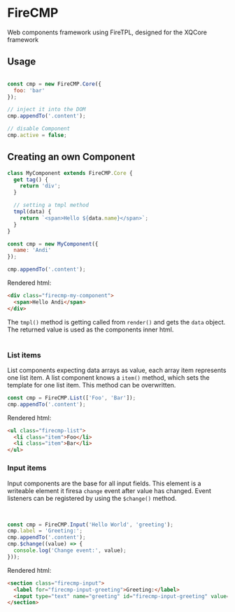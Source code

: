 FireCMP
======

Web components framework using FireTPL, designed for the XQCore framework

## Usage

```js

const cmp = new FireCMP.Core({
  foo: 'bar'
});

// inject it into the DOM
cmp.appendTo('.content');

// disable Component
cmp.active = false;
```

## Creating an own Component

```js
class MyComponent extends FireCMP.Core {
  get tag() {
    return 'div';
  }

  // setting a tmpl method
  tmpl(data) {
    return `<span>Hello ${data.name}</span>`;
  }
}

const cmp = new MyComponent({
  name: 'Andi'
});

cmp.appendTo('.content');
```

Rendered html:

```html
<div class="firecmp-my-component">
  <span>Hello Andi</span>
</div>
```

The `tmpl()` method is getting called from `render()` and gets the `data` object. The returned value is used as the components inner html.  
<br>

### List items

List components expecting data arrays as value, each array item represents one list item.
A list component knows a `item()` method, which sets the template for one list item. This method can be overwritten.
<br>

```js
const cmp = FireCMP.List(['Foo', 'Bar']);
cmp.appendTo('.content');
```
Rendered html:

```html
<ul class="firecmp-list">
  <li class="item">Foo</li>
  <li class="item">Bar</li>
</ul>
```

### Input items

Input components are the base for all input fields. This element is a writeable element it firesa `change` event after value has changed. Event listeners can be registered by using the `$change()` method.

<br>

```js
const cmp = FireCMP.Input('Hello World', 'greeting');
cmp.label = 'Greeting:';
cmp.appendTo('.content');
cmp.$change((value) => {
  console.log('Change event:', value);
}));

```
Rendered html:

```html
<section class="firecmp-input">
  <label for="firecmp-input-greeting">Greeting:</label>
  <input type="text" name="greeting" id="firecmp-input-greeting" value="Hello World">
</section>
```

